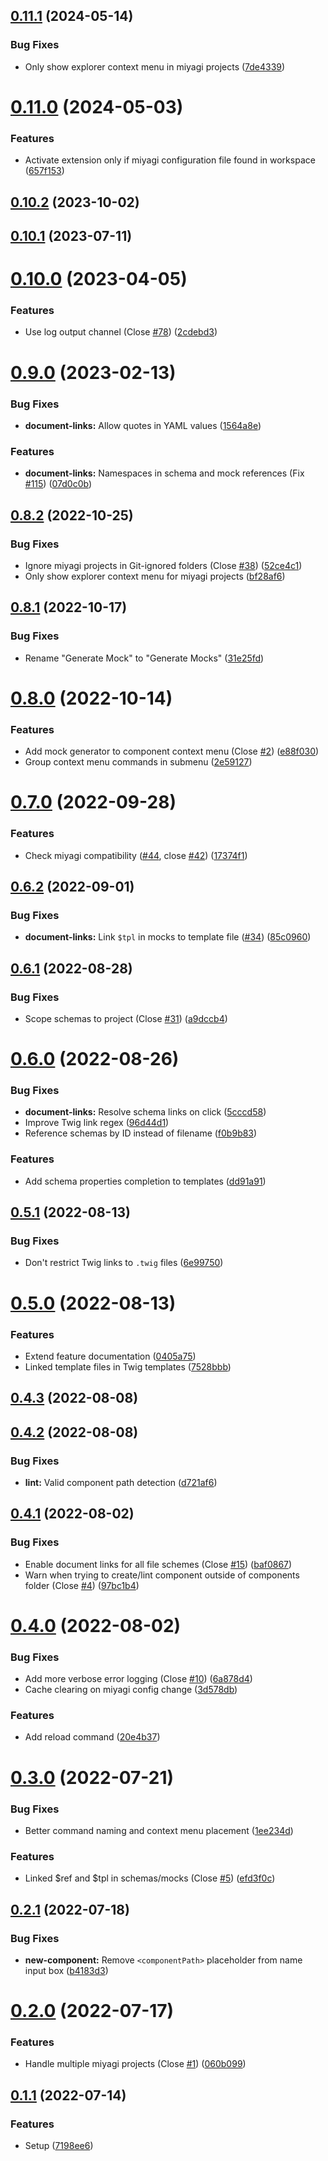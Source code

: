 ## [0.11.1](https://github.com/miyagi-dev/vscode-miyagi/compare/v0.11.0...v0.11.1) (2024-05-14)


### Bug Fixes

* Only show explorer context menu in miyagi projects ([7de4339](https://github.com/miyagi-dev/vscode-miyagi/commit/7de43395b3fd5f8080924df3961bc6473c74f501))



# [0.11.0](https://github.com/miyagi-dev/vscode-miyagi/compare/v0.10.2...v0.11.0) (2024-05-03)


### Features

* Activate extension only if miyagi configuration file found in workspace ([657f153](https://github.com/miyagi-dev/vscode-miyagi/commit/657f1532c39ab6e4fd1fa9d617581d02c765adf6))



## [0.10.2](https://github.com/miyagi-dev/vscode-miyagi/compare/v0.10.1...v0.10.2) (2023-10-02)



## [0.10.1](https://github.com/miyagi-dev/vscode-miyagi/compare/v0.10.0...v0.10.1) (2023-07-11)



# [0.10.0](https://github.com/miyagi-dev/vscode-miyagi/compare/v0.9.0...v0.10.0) (2023-04-05)


### Features

* Use log output channel (Close [#78](https://github.com/miyagi-dev/vscode-miyagi/issues/78)) ([2cdebd3](https://github.com/miyagi-dev/vscode-miyagi/commit/2cdebd3a9942588459305a3c63f266c296260fef))



# [0.9.0](https://github.com/miyagi-dev/vscode-miyagi/compare/v0.8.2...v0.9.0) (2023-02-13)


### Bug Fixes

* **document-links:** Allow quotes in YAML values ([1564a8e](https://github.com/miyagi-dev/vscode-miyagi/commit/1564a8e58409054e147198b55cbc9fa6047c5a2f))


### Features

* **document-links:** Namespaces in schema and mock references (Fix [#115](https://github.com/miyagi-dev/vscode-miyagi/issues/115)) ([07d0c0b](https://github.com/miyagi-dev/vscode-miyagi/commit/07d0c0b2f6f788782cc01422be80aa6d7071863c))



## [0.8.2](https://github.com/miyagi-dev/vscode-miyagi/compare/v0.8.1...v0.8.2) (2022-10-25)


### Bug Fixes

* Ignore miyagi projects in Git-ignored folders (Close [#38](https://github.com/miyagi-dev/vscode-miyagi/issues/38)) ([52ce4c1](https://github.com/miyagi-dev/vscode-miyagi/commit/52ce4c15c0649dac8c8b2e4d2ad6262e9be7c002))
* Only show explorer context menu for miyagi projects ([bf28af6](https://github.com/miyagi-dev/vscode-miyagi/commit/bf28af60dd3c7a522a1f8e776f27b9a8202b6b7d))



## [0.8.1](https://github.com/miyagi-dev/vscode-miyagi/compare/v0.8.0...v0.8.1) (2022-10-17)


### Bug Fixes

* Rename "Generate Mock" to "Generate Mocks" ([31e25fd](https://github.com/miyagi-dev/vscode-miyagi/commit/31e25fd6a4693548a90c395255ebf37c71da4ccc))



# [0.8.0](https://github.com/miyagi-dev/vscode-miyagi/compare/v0.7.0...v0.8.0) (2022-10-14)


### Features

* Add mock generator to component context menu (Close [#2](https://github.com/miyagi-dev/vscode-miyagi/issues/2)) ([e88f030](https://github.com/miyagi-dev/vscode-miyagi/commit/e88f030d60075c451ab28fe688cc54ed507f23bd))
* Group context menu commands in submenu ([2e59127](https://github.com/miyagi-dev/vscode-miyagi/commit/2e591274f1be7686dd5f2d2cf11b27b65648ed52))



# [0.7.0](https://github.com/miyagi-dev/vscode-miyagi/compare/v0.6.2...v0.7.0) (2022-09-28)


### Features

* Check miyagi compatibility ([#44](https://github.com/miyagi-dev/vscode-miyagi/issues/44), close [#42](https://github.com/miyagi-dev/vscode-miyagi/issues/42)) ([17374f1](https://github.com/miyagi-dev/vscode-miyagi/commit/17374f1348275daf0704e39acb5aab9448e194d4))



## [0.6.2](https://github.com/miyagi-dev/vscode-miyagi/compare/v0.6.1...v0.6.2) (2022-09-01)


### Bug Fixes

* **document-links:** Link `$tpl` in mocks to template file ([#34](https://github.com/miyagi-dev/vscode-miyagi/issues/34)) ([85c0960](https://github.com/miyagi-dev/vscode-miyagi/commit/85c0960d867744820fcadc5eaee21df179f4a131))



## [0.6.1](https://github.com/miyagi-dev/vscode-miyagi/compare/v0.6.0...v0.6.1) (2022-08-28)


### Bug Fixes

* Scope schemas to project (Close [#31](https://github.com/miyagi-dev/vscode-miyagi/issues/31)) ([a9dccb4](https://github.com/miyagi-dev/vscode-miyagi/commit/a9dccb4a6cb4cbb935249a9558a062537a943749))



# [0.6.0](https://github.com/miyagi-dev/vscode-miyagi/compare/v0.5.1...v0.6.0) (2022-08-26)


### Bug Fixes

* **document-links:** Resolve schema links on click ([5cccd58](https://github.com/miyagi-dev/vscode-miyagi/commit/5cccd58842def7232dbdd06fcd26ab27a5e34347))
* Improve Twig link regex ([96d44d1](https://github.com/miyagi-dev/vscode-miyagi/commit/96d44d111115796607daf451c926afcc3cde3329))
* Reference schemas by ID instead of filename ([f0b9b83](https://github.com/miyagi-dev/vscode-miyagi/commit/f0b9b83f4691d08d32c179d7cfd2beca6985e88d))


### Features

* Add schema properties completion to templates ([dd91a91](https://github.com/miyagi-dev/vscode-miyagi/commit/dd91a91fb6ab2596bbf916f274a43aca33aa635c))



## [0.5.1](https://github.com/miyagi-dev/vscode-miyagi/compare/v0.5.0...v0.5.1) (2022-08-13)


### Bug Fixes

* Don't restrict Twig links to `.twig` files ([6e99750](https://github.com/miyagi-dev/vscode-miyagi/commit/6e997500aadf9c38afbf9079990d95d18b65bfd0))



# [0.5.0](https://github.com/miyagi-dev/vscode-miyagi/compare/v0.4.3...v0.5.0) (2022-08-13)


### Features

* Extend feature documentation ([0405a75](https://github.com/miyagi-dev/vscode-miyagi/commit/0405a75333b5e08cb419e8fbced242e68f574d35))
* Linked template files in Twig templates ([7528bbb](https://github.com/miyagi-dev/vscode-miyagi/commit/7528bbb79686a9025de9e852d61fa1689503f80b))



## [0.4.3](https://github.com/miyagi-dev/vscode-miyagi/compare/v0.4.2...v0.4.3) (2022-08-08)



## [0.4.2](https://github.com/miyagi-dev/vscode-miyagi/compare/v0.4.1...v0.4.2) (2022-08-08)


### Bug Fixes

* **lint:** Valid component path detection ([d721af6](https://github.com/miyagi-dev/vscode-miyagi/commit/d721af64d396ba10b033e86f22563a67b7df3557))



## [0.4.1](https://github.com/miyagi-dev/vscode-miyagi/compare/v0.4.0...v0.4.1) (2022-08-02)


### Bug Fixes

* Enable document links for all file schemes (Close [#15](https://github.com/miyagi-dev/vscode-miyagi/issues/15)) ([baf0867](https://github.com/miyagi-dev/vscode-miyagi/commit/baf08676c3ebdc4890fd34926388cab4b6d6aa73))
* Warn when trying to create/lint component outside of components folder (Close [#4](https://github.com/miyagi-dev/vscode-miyagi/issues/4)) ([97bc1b4](https://github.com/miyagi-dev/vscode-miyagi/commit/97bc1b483888ba96aceb484258b418c4f6b93ddf))



# [0.4.0](https://github.com/miyagi-dev/vscode-miyagi/compare/v0.3.0...v0.4.0) (2022-08-02)


### Bug Fixes

* Add more verbose error logging (Close [#10](https://github.com/miyagi-dev/vscode-miyagi/issues/10)) ([6a878d4](https://github.com/miyagi-dev/vscode-miyagi/commit/6a878d440c113c6b01c1745f86e26635c46126c6))
* Cache clearing on miyagi config change ([3d578db](https://github.com/miyagi-dev/vscode-miyagi/commit/3d578db99871f50f15681e26d05ccebfd99ad35c))


### Features

* Add reload command ([20e4b37](https://github.com/miyagi-dev/vscode-miyagi/commit/20e4b373bd06d782e83273cd5dcfac3b070335cb))



# [0.3.0](https://github.com/miyagi-dev/vscode-miyagi/compare/v0.2.1...v0.3.0) (2022-07-21)


### Bug Fixes

* Better command naming and context menu placement ([1ee234d](https://github.com/miyagi-dev/vscode-miyagi/commit/1ee234dc9cfea64aa0c30cc32ea633cdbef4d671))


### Features

* Linked $ref and $tpl in schemas/mocks (Close [#5](https://github.com/miyagi-dev/vscode-miyagi/issues/5)) ([efd3f0c](https://github.com/miyagi-dev/vscode-miyagi/commit/efd3f0cedda16fcf9b954e99f4a9ab19603b7d1f))



## [0.2.1](https://github.com/miyagi-dev/vscode-miyagi/compare/v0.2.0...v0.2.1) (2022-07-18)


### Bug Fixes

* **new-component:** Remove `<componentPath>` placeholder from name input box ([b4183d3](https://github.com/miyagi-dev/vscode-miyagi/commit/b4183d380198e85ba69480e283f4443751a0b7ee))



# [0.2.0](https://github.com/miyagi-dev/vscode-miyagi/compare/v0.1.1...v0.2.0) (2022-07-17)


### Features

* Handle multiple miyagi projects (Close [#1](https://github.com/miyagi-dev/vscode-miyagi/issues/1)) ([060b099](https://github.com/miyagi-dev/vscode-miyagi/commit/060b099b389eb2d388c3c127ed64e4a2e3416e9f))



## [0.1.1](https://github.com/miyagi-dev/vscode-miyagi/compare/7198ee631bbf4c99bfcbb2306b9361bd6c0ee357...v0.1.1) (2022-07-14)


### Features

* Setup ([7198ee6](https://github.com/miyagi-dev/vscode-miyagi/commit/7198ee631bbf4c99bfcbb2306b9361bd6c0ee357))



